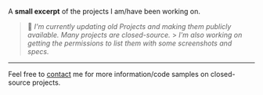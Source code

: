 A **small excerpt** of the projects I am/have been working on.

> :construction:
> _I'm currently updating old Projects and making them publicly available. Many projects are closed-source._ > _I'm also working on getting the permissions to list them with some screenshots and specs._

---

Feel free to [contact](/contact) me for more information/code samples on closed-source projects.
